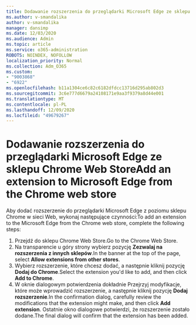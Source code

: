 ```yaml
---
title: Dodawanie rozszerzenia do przeglądarki Microsoft Edge ze sklepu Chrome Web Store
ms.author: v-smandalika
author: v-smandalika
manager: dansimp
ms.date: 12/03/2020
ms.audience: Admin
ms.topic: article
ms.service: o365-administration
ROBOTS: NOINDEX, NOFOLLOW
localization_priority: Normal
ms.collection: Adm_O365
ms.custom:
- "9003868"
- "6922"
ms.openlocfilehash: b11a1304ce6c82c6182dfdcc13716d295ab802d3
ms.sourcegitcommit: 3c6e777d6679a24108171e9aa3f9379a8d44e001
ms.translationtype: MT
ms.contentlocale: pl-PL
ms.lasthandoff: 12/09/2020
ms.locfileid: "49679267"
---
```

# <a name="add-an-extension-to-microsoft-edge-from-the-chrome-web-store"></a><span data-ttu-id="2a982-102">Dodawanie rozszerzenia do przeglądarki Microsoft Edge ze sklepu Chrome Web Store</span><span class="sxs-lookup"><span data-stu-id="2a982-102">Add an extension to Microsoft Edge from the Chrome web store</span></span>

<span data-ttu-id="2a982-103">Aby dodać rozszerzenie do przeglądarki Microsoft Edge z poziomu sklepu Chrome w sieci Web, wykonaj następujące czynności:</span><span class="sxs-lookup"><span data-stu-id="2a982-103">To add an extension to the Microsoft Edge from the Chrome web store, complete the following steps:</span></span>

1. <span data-ttu-id="2a982-104">Przejdź do sklepu Chrome Web Store.</span><span class="sxs-lookup"><span data-stu-id="2a982-104">Go to the Chrome Web Store.</span></span>
2. <span data-ttu-id="2a982-105">Na transparencie u góry strony wybierz pozycję **Zezwalaj na rozszerzenia z innych sklepów**.</span><span class="sxs-lookup"><span data-stu-id="2a982-105">In the banner at the top of the page, select **Allow extensions from other stores**.</span></span>
3. <span data-ttu-id="2a982-106">Wybierz rozszerzenie, które chcesz dodać, a następnie kliknij pozycję **Dodaj do Chrome**.</span><span class="sxs-lookup"><span data-stu-id="2a982-106">Select the extension you'd like to add, and then click **Add to Chrome**.</span></span>
4. <span data-ttu-id="2a982-107">W oknie dialogowym potwierdzenia dokładnie Przejrzyj modyfikacje, które może wprowadzić rozszerzenie, a następnie kliknij pozycję **Dodaj rozszerzenie**.</span><span class="sxs-lookup"><span data-stu-id="2a982-107">In the confirmation dialog, carefully review the modifications that the extension might make, and then click **Add extension**.</span></span>
<span data-ttu-id="2a982-108">Ostatnie okno dialogowe potwierdzi, że rozszerzenie zostało dodane.</span><span class="sxs-lookup"><span data-stu-id="2a982-108">The final dialog will confirm that the extension has been added.</span></span>